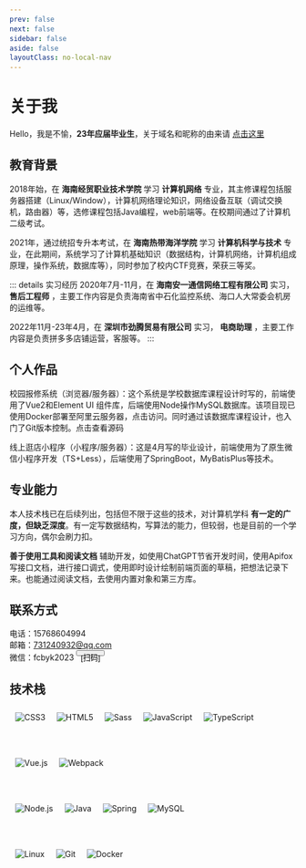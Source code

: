 ```yaml
---
prev: false
next: false
sidebar: false
aside: false
layoutClass: no-local-nav
---
```

# 关于我

Hello，我是不愉，**23年应届毕业生**，关于域名和昵称的由来请 [点击这里](/about/name)

## 教育背景
2018年始，在 **海南经贸职业技术学院** 学习 **计算机网络** 专业，其主修课程包括服务器搭建（Linux/Window），计算机网络理论知识，网络设备互联（调试交换机，路由器）等，选修课程包括Java编程，web前端等。在校期间通过了计算机二级考试。

2021年，通过统招专升本考试，在 **海南热带海洋学院** 学习 **计算机科学与技术** 专业，在此期间，系统学习了计算机基础知识（数据结构，计算机网络，计算机组成原理，操作系统，数据库等），同时参加了校内CTF竞赛，荣获三等奖。



::: details 实习经历
2020年7月-11月，在 **海南安一通信网络工程有限公司** 实习， **售后工程师** ，主要工作内容是负责海南省中石化监控系统、海口人大常委会机房的运维等。

2022年11月-23年4月，在 **深圳市劲腾贸易有限公司** 实习， **电商助理** ，主要工作内容是负责拼多多店铺运营，客服等。
:::

## 个人作品

校园报修系统（浏览器/服务器）：这个系统是学校数据库课程设计时写的，前端使用了Vue2和Element UI 组件库，后端使用Node操作MySQL数据库。该项目现已使用Docker部署至阿里云服务器，点击访问。同时通过该数据库课程设计，也入门了Git版本控制。点击查看源码

线上逛店小程序（小程序/服务器）：这是4月写的毕业设计，前端使用为了原生微信小程序开发（TS+Less），后端使用了SpringBoot，MyBatisPlus等技术。

## 专业能力

本人技术栈已在后续列出，包括但不限于这些的技术，对计算机学科 **有一定的广度，但缺乏深度**。有一定写数据结构，写算法的能力，但较弱，也是目前的一个学习方向，偶尔会刷力扣。

**善于使用工具和阅读文档** 辅助开发，如使用ChatGPT节省开发时间，使用Apifox写接口文档，进行接口调式，使用即时设计绘制前端页面的草稿，把想法记录下来。也能通过阅读文档，去使用内置对象和第三方库。

## 联系方式

电话：15768604994<br/>
邮箱：731240932@qq.com<br/>
微信：fcbyk2023
<button class="wxbtn">[扫码]<img src="./.vitepress/assets/wx.jpg" alt="正方形图片"></button>
<div class="image">
  
</div>

## 技术栈  
<div class="skill">
    <img src="https://profilinator.rishav.dev/skills-assets/css3-original-wordmark.svg" alt="CSS3" />
    <img src="https://profilinator.rishav.dev/skills-assets/html5-original-wordmark.svg" alt="HTML5" />
    <img src="https://profilinator.rishav.dev/skills-assets/sass-original.svg" alt="Sass" />
    <img src="https://profilinator.rishav.dev/skills-assets/javascript-original.svg" alt="JavaScript" />
    <img src="https://profilinator.rishav.dev/skills-assets/typescript-original.svg" alt="TypeScript" />
    <img src="https://profilinator.rishav.dev/skills-assets/vuejs-original-wordmark.svg" alt="Vue.js" />
    <img src="https://profilinator.rishav.dev/skills-assets/webpack-original.svg" alt="Webpack"/>
</div>
<div class="skill">
    <img src="https://profilinator.rishav.dev/skills-assets/nodejs-original-wordmark.svg" alt="Node.js" />
    <img src="https://profilinator.rishav.dev/skills-assets/java-original-wordmark.svg" alt="Java" />
    <img src="https://profilinator.rishav.dev/skills-assets/springio-icon.svg" alt="Spring" />
    <img src="https://profilinator.rishav.dev/skills-assets/mysql-original-wordmark.svg" alt="MySQL" />
</div>
<div class="skill">
    <img src="https://profilinator.rishav.dev/skills-assets/linux-original.svg" alt="Linux" />
    <img src="https://profilinator.rishav.dev/skills-assets/git-scm-icon.svg" alt="Git" />
    <img src="https://profilinator.rishav.dev/skills-assets/docker-original-wordmark.svg" alt="Docker" />
</div>

<style lang="scss" scoped>
    .skill{
        /* margin: 5px; */
        display: flex;
        flex-wrap: wrap;
        img{
            margin: 10px;
            height: 60px;
            filter: brightness(1);
            &:hover{
                filter: brightness(1.05);
            }
        }
    }
    .wxbtn{
        height: 10px;
        img{
            display: none;
            height: 200px;
            width: 200px;
        }
        &:hover{
            img{
                display: initial;
                float: right;
                position: relative;
                z-index: 100;
            }
        }
    }

    @media (max-width:640px) {
        .wxbtn{
            display: none;
        }
    }
</style>